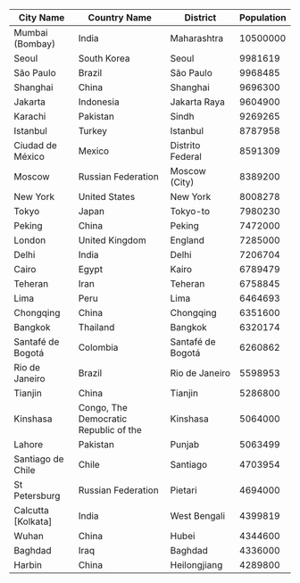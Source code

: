 | City Name | Country Name | District | Population |
| --- | --- | --- | --- |
| Mumbai (Bombay) | India | Maharashtra | 10500000 |
| Seoul | South Korea | Seoul | 9981619 |
| São Paulo | Brazil | São Paulo | 9968485 |
| Shanghai | China | Shanghai | 9696300 |
| Jakarta | Indonesia | Jakarta Raya | 9604900 |
| Karachi | Pakistan | Sindh | 9269265 |
| Istanbul | Turkey | Istanbul | 8787958 |
| Ciudad de México | Mexico | Distrito Federal | 8591309 |
| Moscow | Russian Federation | Moscow (City) | 8389200 |
| New York | United States | New York | 8008278 |
| Tokyo | Japan | Tokyo-to | 7980230 |
| Peking | China | Peking | 7472000 |
| London | United Kingdom | England | 7285000 |
| Delhi | India | Delhi | 7206704 |
| Cairo | Egypt | Kairo | 6789479 |
| Teheran | Iran | Teheran | 6758845 |
| Lima | Peru | Lima | 6464693 |
| Chongqing | China | Chongqing | 6351600 |
| Bangkok | Thailand | Bangkok | 6320174 |
| Santafé de Bogotá | Colombia | Santafé de Bogotá | 6260862 |
| Rio de Janeiro | Brazil | Rio de Janeiro | 5598953 |
| Tianjin | China | Tianjin | 5286800 |
| Kinshasa | Congo, The Democratic Republic of the | Kinshasa | 5064000 |
| Lahore | Pakistan | Punjab | 5063499 |
| Santiago de Chile | Chile | Santiago | 4703954 |
| St Petersburg | Russian Federation | Pietari | 4694000 |
| Calcutta [Kolkata] | India | West Bengali | 4399819 |
| Wuhan | China | Hubei | 4344600 |
| Baghdad | Iraq | Baghdad | 4336000 |
| Harbin | China | Heilongjiang | 4289800 |
